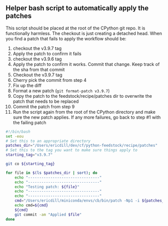 ## Helper bash script to automatically apply the patches

This script should be placed at the root of the CPython git repo. It is
functionally harmless. The checkout is just creating a detached head. When you
find a patch that fails to apply the workflow should be:

1. checkout the v3.9.7 tag
2. Apply the patch to confirm it fails
3. checkout the v3.9.6 tag
4. Apply the patch to confirm it works. Commit that change. Keep track of the sha from that commit
5. Checkout the v3.9.7 tag
6. Cherry pick the commit from step 4
7. Fix up the diff
8. Format a new patch (`git format-patch v3.9.7`)
9. Copy the patch to the feedstock/recipe/patches dir to overwrite the patch that needs to be replaced
10. Commit the patch from step 9
11. Run the script again from the root of the CPython directory and make sure the new patch applies. If any
    more failures, go back to step #1 with the failing patch

```bash
#!/bin/bash
set -eou
# Set this to an appropriate directory
patches_dir="/Users/ericdill/dev/cf/python-feedstock/recipe/patches"
# Set this to the tag you want to make sure things apply to
starting_tag="v3.9.7"

git co ${starting_tag}

for file in $(ls $patches_dir | sort); do
    echo "--------------------------------"
    echo "--------------------------------"
    echo "Testing patch: ${file}"
    echo "--------------------------------"
    echo "--------------------------------"
    cmd="/Users/ericdill/miniconda/envs/cb/bin/patch -Np1 -i ${patches_dir}/${file} --binary"
    echo cmd=${cmd}
    ${cmd}
    git commit -am "Applied $file"
done
```